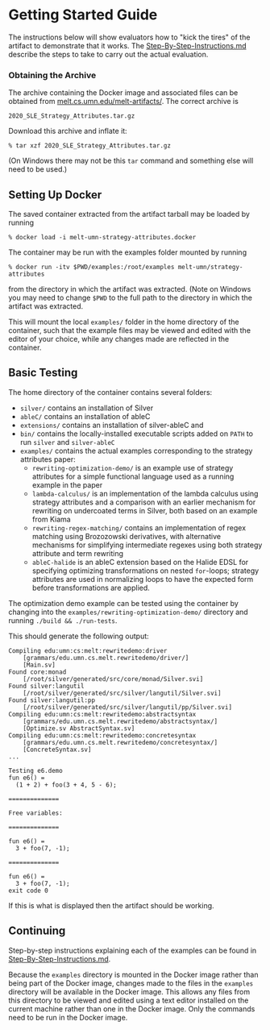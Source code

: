 # Getting Started Guide

The instructions below will show evaluators how to "kick the tires" of
the artifact to demonstrate that it works.  The
[Step-By-Step-Instructions.md](Step-By-Step-Instructions.md) describe
the steps to take to carry out the actual evaluation.

### Obtaining the Archive

The archive containing the Docker image and associated files can be
obtained from
[melt.cs.umn.edu/melt-artifacts/](http://melt.cs.umn.edu/melt-artifacts/).
The correct archive is
```
2020_SLE_Strategy_Attributes.tar.gz
```
Download this archive and inflate it:
```
% tar xzf 2020_SLE_Strategy_Attributes.tar.gz
```
(On Windows there may not be this ``tar`` command and something else
will need to be used.)


## Setting Up Docker

The saved container extracted from the artifact tarball may be loaded by running
```
% docker load -i melt-umn-strategy-attributes.docker
```

The container may be run with the examples folder mounted by running
```
% docker run -itv $PWD/examples:/root/examples melt-umn/strategy-attributes
```
from the directory in which the artifact was extracted.  (Note on Windows you may
need to change `$PWD` to the full path to the directory in which the artifact
was extracted.

This will mount the local `examples/` folder in the home directory of the container,
such that the example files may be viewed and edited with the editor of your choice,
while any changes made are reflected in the container.

## Basic Testing

The home directory of the container contains several folders:
* `silver/` contains an installation of Silver
* `ableC/` contains an installation of ableC
* `extensions/` contains an installation of silver-ableC and 
* `bin/` contains the locally-installed executable scripts added on `PATH` to run `silver` and `silver-ableC`
* `examples/` contains the actual examples corresponding to the strategy attributes paper:
  * `rewriting-optimization-demo/` is an example use of strategy attributes for a simple functional language used as a running example in the paper
  * `lambda-calculus/` is an implementation of the lambda calculus using strategy attributes and a comparison with an earlier mechanism for rewriting on undercoated terms in Silver, both based on an example from Kiama
  * `rewriting-regex-matching/` contains an implementation of regex matching using Brozozowski derivatives, with alternative mechanisms for simplifying intermediate regexes using both strategy attribute and term rewriting
  * `ableC-halide` is an ableC extension based on the Halide EDSL for specifying optimizing transformations on nested `for`-loops; strategy attributes are used in normalizing loops to have the expected form before transformations are applied.

The optimization demo example can be tested using the container by changing into
the `examples/rewriting-optimization-demo/` directory and running `./build && ./run-tests`.

This should generate the following output:
```
Compiling edu:umn:cs:melt:rewritedemo:driver
	[grammars/edu.umn.cs.melt.rewritedemo/driver/]
	[Main.sv]
Found core:monad
	[/root/silver/generated/src/core/monad/Silver.svi]
Found silver:langutil
	[/root/silver/generated/src/silver/langutil/Silver.svi]
Found silver:langutil:pp
	[/root/silver/generated/src/silver/langutil/pp/Silver.svi]
Compiling edu:umn:cs:melt:rewritedemo:abstractsyntax
	[grammars/edu.umn.cs.melt.rewritedemo/abstractsyntax/]
	[Optimize.sv AbstractSyntax.sv]
Compiling edu:umn:cs:melt:rewritedemo:concretesyntax
	[grammars/edu.umn.cs.melt.rewritedemo/concretesyntax/]
	[ConcreteSyntax.sv]
...

Testing e6.demo
fun e6() =
  (1 + 2) + foo(3 + 4, 5 - 6);

==============

Free variables: 

==============

fun e6() =
  3 + foo(7, -1);

==============

fun e6() =
  3 + foo(7, -1);
exit code 0
```
If this is what is displayed then the artifact should be working.

## Continuing

Step-by-step instructions explaining each of the examples can be found in [Step-By-Step-Instructions.md](Step-By-Step-Instructions.md).


Because the `examples` directory is mounted in the Docker image rather
than being part of the Docker image, changes made to the files in the
`examples` directory will be available in the Docker image.  This
allows any files from this directory to be viewed and edited using a
text editor installed on the current machine rather than one in the
Docker image.  Only the commands need to be run in the Docker image.

